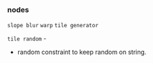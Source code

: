 




### nodes
`slope blur` 
`warp`
`tile generator` 


`tile random` - 
  - random constraint to keep random on string.  

